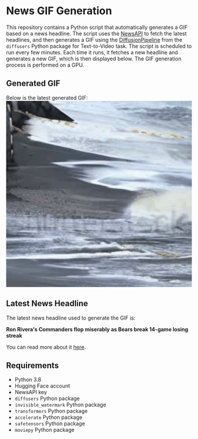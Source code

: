 # News GIF Generation
This repository contains a Python script that automatically generates a GIF based on a news headline. The script uses the [NewsAPI](https://newsapi.org/) to fetch the latest headlines, and then generates a GIF using the [DiffusionPipeline](https://github.com/huggingface/diffusers) from the `diffusers` Python package for Text-to-Video task.
The script is scheduled to run every few minutes. Each time it runs, it fetches a new headline and generates a new GIF, which is then displayed below. The GIF generation process is performed on a GPU.

## Generated GIF
Below is the latest generated GIF:
![Generated GIF](output.gif?raw=true&v=1696692823)

## Latest News Headline
The latest news headline used to generate the GIF is:

**Ron Rivera's Commanders flop miserably as Bears break 14-game losing streak**

You can read more about it [here](https://sports.yahoo.com/washington-commanders-lose-chicago-bears-break-14-game-losing-streak-114302923.html).

## Requirements
- Python 3.8
- Hugging Face account
- NewsAPI key
- `diffusers` Python package
- `invisible_watermark` Python package
- `transformers` Python package
- `accelerate` Python package
- `safetensors` Python package
- `moviepy` Python package
